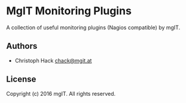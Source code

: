MgIT Monitoring Plugins
=======================

A collection of useful monitoring plugins (Nagios compatible) by mgIT.

Authors
-------

 * Christoph Hack <chack@mgit.at>

License
-------

Copyright (c) 2016 mgIT. All rights reserved.
